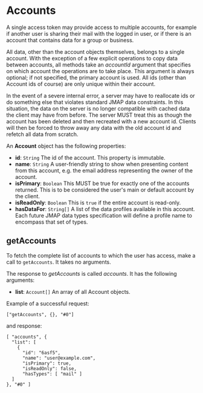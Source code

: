 # Accounts

A single access token may provide access to multiple accounts, for example if another user is sharing their mail with the logged in user, or if there is an account that contains data for a group or business.

All data, other than the account objects themselves, belongs to a single account. With the exception of a few explicit operations to copy data between accounts, all methods take an *accountId* argument that specifies on which account the operations are to take place. This argument is always optional; if not specified, the primary account is used. All ids (other than Account ids of course) are only unique within their account.

In the event of a severe internal error, a server may have to reallocate ids or do something else that violates standard JMAP data constraints. In this situation, the data on the server is no longer compatible with cached data the client may have from before. The server MUST treat this as though the account has been deleted and then recreated with a new account id. Clients will then be forced to throw away any data with the old account id and refetch all data from scratch.

An **Account** object has the following properties:

- **id**: `String`
  The id of the account. This property is immutable.
- **name**: `String`
  A user-friendly string to show when presenting content from this account, e.g. the email address representing the owner of the account.
- **isPrimary**: `Boolean`
  This MUST be true for exactly one of the accounts returned. This is to be considered the user's main or default account by the client.
- **isReadOnly**: `Boolean`
  This is `true` if the entire account is read-only.
- **hasDataFor**: `String[]`
  A list of the data profiles available in this account. Each future JMAP data types specification will define a profile name to encompass that set of types.

## getAccounts

To fetch the complete list of accounts to which the user has access, make a call to `getAccounts`. It takes no arguments.

The response to *getAccounts* is called *accounts*. It has the following arguments:

- **list**: `Account[]`
  An array of all Account objects.

Example of a successful request:

    ["getAccounts", {}, "#0"]

and response:

    [ "accounts", {
      "list": [
        {
          "id": "6asf5",
          "name": "user@example.com",
          "isPrimary": true,
          "isReadOnly": false,
          "hasTypes": [ "mail" ]
      ]
    }, "#0" ]
